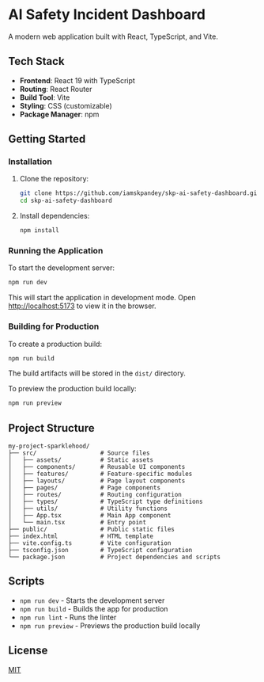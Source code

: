 # AI Safety Incident Dashboard

A modern web application built with React, TypeScript, and Vite.

## Tech Stack

- **Frontend**: React 19 with TypeScript
- **Routing**: React Router
- **Build Tool**: Vite
- **Styling**: CSS (customizable)
- **Package Manager**: npm

## Getting Started

### Installation

1. Clone the repository:

   ```bash
   git clone https://github.com/iamskpandey/skp-ai-safety-dashboard.git
   cd skp-ai-safety-dashboard
   ```

2. Install dependencies:
   ```bash
   npm install
   ```

### Running the Application

To start the development server:

```bash
npm run dev
```

This will start the application in development mode. Open [http://localhost:5173](http://localhost:5173) to view it in the browser.

### Building for Production

To create a production build:

```bash
npm run build
```

The build artifacts will be stored in the `dist/` directory.

To preview the production build locally:

```bash
npm run preview
```

## Project Structure

```
my-project-sparklehood/
├── src/                  # Source files
│   ├── assets/           # Static assets
│   ├── components/       # Reusable UI components
│   ├── features/         # Feature-specific modules
│   ├── layouts/          # Page layout components
│   ├── pages/            # Page components
│   ├── routes/           # Routing configuration
│   ├── types/            # TypeScript type definitions
│   ├── utils/            # Utility functions
│   ├── App.tsx           # Main App component
│   └── main.tsx          # Entry point
├── public/               # Public static files
├── index.html            # HTML template
├── vite.config.ts        # Vite configuration
├── tsconfig.json         # TypeScript configuration
└── package.json          # Project dependencies and scripts
```

## Scripts

- `npm run dev` - Starts the development server
- `npm run build` - Builds the app for production
- `npm run lint` - Runs the linter
- `npm run preview` - Previews the production build locally

## License

[MIT](LICENSE)
